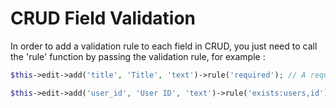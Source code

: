 # CRUD Field Validation

In order to add a validation rule to each field in CRUD, you just need to call the 'rule' function by passing the validation rule, for example :

```php
$this->edit->add('title', 'Title', 'text')->rule('required'); // A required field

$this->edit->add('user_id', 'User ID', 'text')->rule('exists:users,id'); // The value of this field should exist in users table (id column)
```
